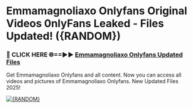 # Emmamagnoliaxo Onlyfans Original Videos 0nlyFans Leaked - Files Updated! ({RANDOM})

<h3>🔴 CLICK HERE 🌐==►► <a href="https://betterlinks.top/A2PfLJ" rel="nofollow">Emmamagnoliaxo Onlyfans Updated Files</a></h3>

Get Emmamagnoliaxo Onlyfans and all content. Now you can access all videos and pictures of Emmamagnoliaxo Onlyfans. New Updated Files 2025!

[![{RANDOM}](https://i.imgur.com/ppqm5kG.gif)](https://betterlinks.top/A2PfLJ)